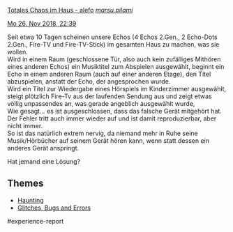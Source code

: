 [Totales Chaos im Haus - alefo](https://www.alefo.de/forum/totales-chaos-im-haus-6462)
*[marsu.pilami](https://www.alefo.de/forum/members/marsu-pilami-10649)*

[Mo 26. Nov 2018, 22:39](https://www.alefo.de/forum/totales-chaos-im-haus-6462?view-post=45862#p45862 "Beitrag")

Seit etwa 10 Tagen scheinen unsere Echos (4 Echos 2.Gen., 2 Echo-Dots 2.Gen., Fire-TV und Fire-TV-Stick) im gesamten Haus zu machen, was sie wollen.  
Wird in einem Raum (geschlossene Tür, also auch kein zufälliges Mithören eines anderen Echos) ein Musiktitel zum Abspielen ausgewählt, beginnt ein Echo in einem anderen Raum (auch auf einer anderen Etage), den Titel abzuspielen, anstatt der Echo, der angesprochen wurde.  
Wird ein Titel zur Wiedergabe eines Hörspiels im Kinderzimmer ausgewählt, steigt plötzlich Fire-Tv aus der laufenden Sendung aus und zeigt etwas völlig unpassendes an, was gerade angeblich ausgewählt wurde,  
Wie gesagt... es ist ausgeschlossen, dass das falsche Gerät mitgehört hat. Der Fehler tritt auch immer wieder auf und ist damit reproduzierbar, aber nicht immer.  
So ist das natürlich extrem nervig, da niemand mehr in Ruhe seine Musik/Hörbücher auf seinem Gerät hören kann, wenn statt dessen ein anderes Gerät anspringt.  

Hat jemand eine Lösung?

## Themes
- [Haunting](Haunting)
- [Glitches, Bugs and Errors](Glitches,%20Bugs%20and%20Errors)

#experience-report